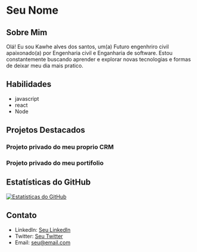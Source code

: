 # Seu Nome

## Sobre Mim

Olá! Eu sou Kawhe alves dos santos, um(a) Futuro engenhriro civil apaixonado(a) por Engenharia civil e Enganharia de software. Estou constantemente buscando aprender e explorar novas tecnologias e formas de deixar meu dia mais pratico.

## Habilidades

- javascript
- react
- Node

## Projetos Destacados

### Projeto privado do meu proprio CRM

### Projeto privado do meu portifolio

## Estatísticas do GitHub

[![Estatísticas do GitHub](https://github-readme-stats.vercel.app/api?username=seu_nome_de_usuario&show_icons=true&theme=radical)](link_do_seu_perfil_no_github)

## Contato

- LinkedIn: [Seu LinkedIn](link_do_seu_perfil_no_LinkedIn)
- Twitter: [Seu Twitter](link_do_seu_perfil_no_Twitter)
- Email: seu@email.com
